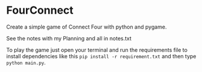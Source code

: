 # FourConnect
Create a simple game of Connect Four with python and pygame.

See the notes with my Planning and all in notes.txt

To play the game just open your terminal and run the requirements file to install dependencies like this `pip install -r requirement.txt` and then type `python main.py`.
